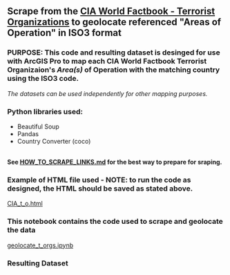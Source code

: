 ## Scrape from the [CIA World Factbook - Terrorist Organizations](https://www.cia.gov/the-world-factbook/references/terrorist-organizations/) to geolocate referenced "Areas of Operation" in ISO3 format
### PURPOSE: This code and resulting dataset is desinged for use with ArcGIS Pro to map each CIA World Factbook Terrorist Organizaion's *Area(s)* of Operation with the matching country using the ISO3 code.
*The datasets can be used independently for other mapping purposes.*
### Python libraries used:
- Beautiful Soup
- Pandas
- Country Converter (coco)

\
**See [HOW_TO_SCRAPE_LINKS.md](HOW_TO_SCRAPE_LINKS.md) for the best way to prepare for sraping.**
### Example of HTML file used - NOTE: to run the code as designed, the HTML should be saved as stated above.
[CIA_t_o.html](CIA_t_o.html)
### This notebook contains the code used to scrape and geolocate the data
[geolocate_t_orgs.ipynb](geolocate_t_orgs.ipynb)
### Resulting Dataset
[]()
